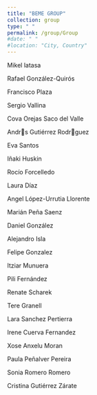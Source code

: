 ```yaml
---
title: "BEME GROUP"
collection: group
type: " "
permalink: /group/Group
#date: " "
#location: "City, Country"
---
```




Mikel latasa 

Rafael González-Quirós 

Francisco Plaza 

Sergio Vallina

Cova Orejas Saco del Valle

Andr󿿩s Gutiérrez Rodr󿿭guez

Eva Santos

Iñaki Huskin

Rocío Forcelledo

Laura Díaz

Angel López-Urrutia Llorente

Marián Peña Saenz

Daniel González

Alejandro Isla

Felipe Gonzalez

Itziar Munuera

Pili Fernández

Renate Scharek

Tere Granell

Lara Sanchez Pertierra

Irene Cuerva Fernandez

Xose Anxelu Moran

Paula Peñalver Pereira

Sonia Romero Romero

Cristina Gutiérrez Zárate
    
